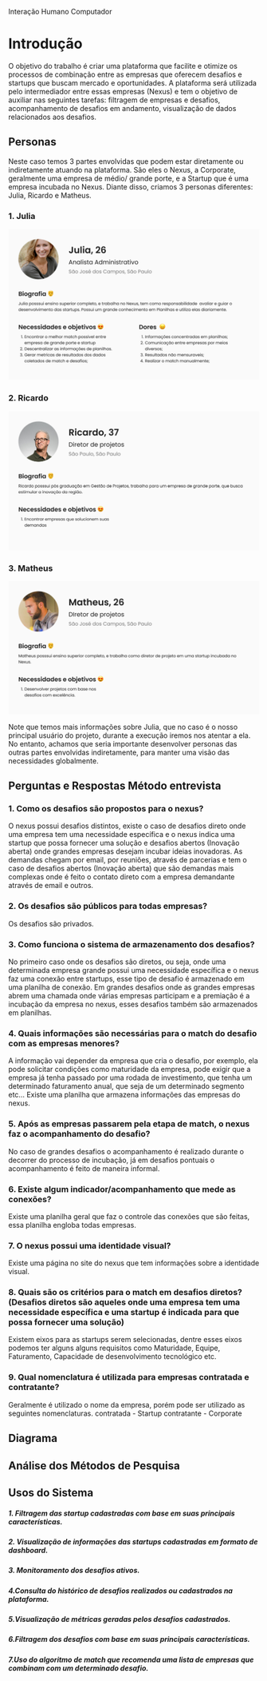 Interação Humano Computador

# Introdução 

O objetivo do trabalho é criar uma plataforma que facilite e otimize os processos de combinação entre as empresas que oferecem desafios e startups que buscam mercado e oportunidades. A plataforma será utilizada pelo intermediador entre essas empresas (Nexus) e tem o objetivo de auxiliar nas seguintes tarefas: filtragem de empresas e desafios, acompanhamento de desafios em andamento, visualização de dados relacionados aos desafios.

## Personas
Neste caso temos 3 partes envolvidas que podem estar diretamente ou indiretamente atuando na plataforma. São eles o Nexus, a Corporate, geralmente uma empresa de médio/ grande porte, e a Startup que é uma empresa incubada no Nexus. Diante disso, criamos 3 personas diferentes: Julia, Ricardo e Matheus.

### 1. Julia
<img src="src\img\julia_persona.png" alt="Julia">

### 2. Ricardo
<img src="src\img\matheus_persona.png" alt="Ricardo">

### 3. Matheus
<img src="src\img\ricardo_persona.png" alt="Julia">


Note que temos mais informações sobre Julia, que no caso é o nosso principal usuário do projeto, durante a execução iremos nos atentar a ela. No entanto, achamos que seria importante desenvolver personas das outras partes envolvidas indiretamente, para manter uma visão das necessidades globalmente.


## Perguntas e Respostas Método entrevista

### 1. Como os desafios são propostos para o nexus?
O nexus possui desafios distintos, existe o caso de desafios direto onde  uma empresa tem uma necessidade específica e o nexus indica uma startup que possa fornecer uma solução e desafios abertos (Inovação aberta) onde grandes empresas desejam incubar ideias inovadoras. As demandas chegam por email, por reuniões, através de parcerias e tem o caso de desafios abertos (Inovação aberta) que são demandas mais complexas onde é feito o contato direto com a empresa demandante através de email e outros.

### 2. Os desafios são públicos para todas empresas? 
Os desafios são privados.

### 3. Como funciona o sistema de armazenamento dos desafios?
No primeiro caso onde os desafios são diretos, ou seja, onde uma determinada empresa grande possui uma necessidade específica e o nexus faz uma conexão entre startups, esse tipo de desafio é armazenado em uma planilha de conexão.
Em grandes desafios onde as grandes empresas abrem uma chamada onde várias empresas participam e a premiação é a incubação da empresa no nexus, esses desafios também são armazenados em planilhas.

### 4. Quais informações são necessárias para o match do desafio com as empresas menores?
A informação vai depender da empresa que cria o desafio, por exemplo, ela pode solicitar condições como maturidade da empresa, pode exigir que a empresa já tenha passado por uma rodada de investimento, que tenha um determinado faturamento anual, que seja de um determinado segmento etc… Existe uma planilha que armazena informações das empresas do nexus.

### 5. Após as empresas passarem pela etapa de match, o nexus faz o acompanhamento do desafio?
No caso de grandes desafios o acompanhamento é realizado durante o decorrer do processo de incubação, já em desafios pontuais o acompanhamento é feito de maneira informal.

### 6. Existe algum indicador/acompanhamento que mede as conexões?
Existe uma planilha geral que faz o controle das conexões que são feitas, essa planilha engloba todas empresas.

### 7. O nexus possui uma identidade visual?
Existe uma página no site do nexus que tem informações sobre a identidade visual.

### 8. Quais são os critérios para o match em desafios diretos?(Desafios diretos são aqueles onde uma empresa tem uma necessidade específica e uma startup é indicada para que possa fornecer uma solução)
Existem eixos para as startups serem selecionadas, dentre esses eixos podemos ter alguns alguns requisitos como Maturidade, Equipe, Faturamento, Capacidade de desenvolvimento tecnológico etc.

### 9. Qual nomenclatura é utilizada para empresas contratada e contratante?
Geralmente é utilizado o nome da empresa, porém pode ser utilizado as seguintes nomenclaturas.
contratada - Startup
contratante - Corporate

## Diagrama

## Análise dos Métodos de Pesquisa

## Usos do Sistema
##### 1. Filtragem das startup cadastradas com base em suas principais características.
##### 2. Visualização de informações das startups cadastradas em formato de dashboard. 
##### 3. Monitoramento dos desafios ativos.
##### 4.Consulta do histórico de desafios realizados ou cadastrados na plataforma.
##### 5.Visualização de métricas geradas pelos desafios cadastrados.
##### 6.Filtragem dos desafios com base em suas principais características. 
##### 7.Uso do algoritmo de match que recomenda uma lista de empresas que combinam com um determinado desafio.
